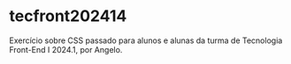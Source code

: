 # tecfront202414
Exercício sobre CSS passado para alunos e alunas da turma de Tecnologia Front-End I 2024.1, por Angelo.
